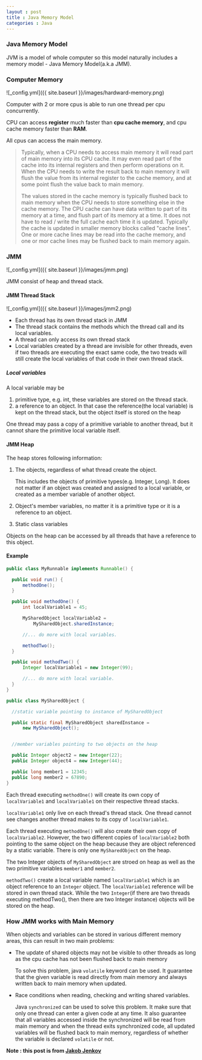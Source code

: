 ```yaml
---
layout : post
title : Java Memory Model
categories : Java
---
```


### Java Memory Model

  JVM is a model of whole computer so this model naturally includes a memory model - Java Memory Model(a.k.a JMM).
  
### Computer Memory

  ![_config.yml]({{ site.baseurl }}/images/hardward-memory.png)
  
  Computer with 2 or more cpus is able to run one thread per cpu concurrently.
  
  CPU can access **register** much faster than **cpu cache memory**, and cpu cache memory faster than **RAM**.
  
  All cpus can access the main memory.
  
  > Typically, when a CPU needs to access main memory it will read part of main memory into its CPU cache. 
  > It may even read part of the cache into its internal registers and then perform operations on it. 
  > When the CPU needs to write the result back to main memory it will flush the value from its internal register to the cache memory, 
  > and at some point flush the value back to main memory.
  > 
  > The values stored in the cache memory is typically flushed back to main memory when the CPU needs to store something 
  > else in the cache memory. 
  > The CPU cache can have data written to part of its memory at a time, and flush part of its memory at a time. 
  > It does not have to read / write the full cache each time it is updated. 
  > Typically the cache is updated in smaller memory blocks called "cache lines". 
  > One or more cache lines may be read into the cache memory, and one or mor cache lines may be flushed back to main memory again.
  
### JMM
  
  ![_config.yml]({{ site.baseurl }}/images/jmm.png)
  
  JMM consist of heap and thread stack.
  
#### JMM Thread Stack

  ![_config.yml]({{ site.baseurl }}/images/jmm2.png)
  
  - Each thread has its own thread stack in JMM
  - The thread stack contains the methods which the thread call and its local variables.
  - A thread can only access its own thread stack
  - Local variables created by a thread are invisible for other threads, even if two threads are executing the exact same code,
    the two treads will still create the local variables of that code in their own thread stack.
    
##### Local variables

  A local variable may be
  1. primitive type, e.g. int, these variables are stored on the thread stack.
  2. a reference to an object. In that case the reference(the local variable) is kept on the thread stack,
  but the object itself is stored on the heap
  
  One thread may pass a copy of a primitive variable to another thread, but it cannot share the primitive local variable itself.
     
#### JMM Heap

  The heap stores following information:
  1. The objects, regardless of what thread create the object.
  
     This includes the objects of primitive types(e.g. Integer, Long). It does not matter if an object was created and assigned to a
     local variable, or created as a member variable of another object.
  
  2. Object's member variables, no matter it is a primitive type or it is a reference to an object.
  3. Static class variables
  
  Objects on the heap can be accessed by all threads that have a reference to this object.
  
#### Example

  ```Java
  public class MyRunnable implements Runnable() {

    public void run() {
        methodOne();
    }

    public void methodOne() {
        int localVariable1 = 45;

        MySharedObject localVariable2 =
            MySharedObject.sharedInstance;

        //... do more with local variables.

        methodTwo();
    }

    public void methodTwo() {
        Integer localVariable1 = new Integer(99);

        //... do more with local variable.
    }
  }
  ```
  
  ```Java
  public class MySharedObject {

    //static variable pointing to instance of MySharedObject

    public static final MySharedObject sharedInstance =
        new MySharedObject();


    //member variables pointing to two objects on the heap

    public Integer object2 = new Integer(22);
    public Integer object4 = new Integer(44);

    public long member1 = 12345;
    public long member2 = 67890;
  }
  ```
  
   Each thread executing `methodOne()` will create its own copy of `localVariable1` and `localVariable1` on their respective thread stacks.
  
  `localVariable1` only live on each thread's thread stack. One thread cannot see changes another thread makes to its copy of
  `localVariable1`.  
  
  Each thread executing `methodOne()` will also create their own copy of `localVariable2`.
  However, the two different copies of `localVariable2` both pointing to the same object on the heap because they are object referenced 
  by a static variable. There is only one `MySharedObject` on the heap. 
  
  The two Integer objects of `MySharedObject` are stroed on heap as well as the two primitive variables `member1` and `member2`.
  
  `methodTwo()` create a local variable named `localVariable1` which is an object reference to an `Integer` object.
  The `localVariable1` reference will be stored in own thread stack. 
  While the two `Integer`(if there are two threads executing methodTwo(), then there are two Integer instance) objects 
  will be stored on the heap.
  
### How JMM works with Main Memory

  When objects and variables can be stored in various different memory areas, this can result in two main problems:
  - The update of shared objects may not be visible to other threads as long as the cpu cache has not been flushed back to main memory
    
    To solve this problem, java `volatile` keyword can be used. It guarantee that the given variable is read directly from main memory
    and always written back to main memory when updated.
    
  - Race conditions when reading, checking and writing shared variables.
  
    Java `synchronized` can be used to solve this problem. It make sure that only one thread can enter a given code at any time.
    It also guarantee that all variables accessed inside the synchronized will be read from main memory and when the thread exits
    synchronized code, all updated variables will be flushed back to main memory, regardless of whether the variable is declared
    `volatile` or not.
   
**Note : this post is from [Jakob Jenkov](http://tutorials.jenkov.com/java-concurrency/java-memory-model.html)**
